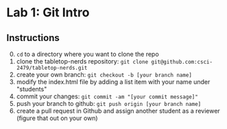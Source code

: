 # Lab 1: Git Intro

## Instructions
0. `cd` to a directory where you want to clone the repo
1. clone the tabletop-nerds repository: `git clone git@github.com:csci-2479/tabletop-nerds.git`
2. create your own branch: `git checkout -b [your branch name]`
3. modify the index.html file by adding a list item with your name under "students"
4. commit your changes: `git commit -am "[your commit message]"`
5. push your branch to github: `git push origin [your branch name]`
6. create a pull request in Github and assign another student as a reviewer (figure that out on your own)